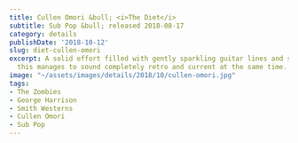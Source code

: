 ```yaml
---
title: Cullen Omori &bull; <i>The Diet</i>
subtitle: Sub Pop &bull; released 2018-08-17
category: details
publishDate: '2018-10-12'
slug: diet-cullen-omori
excerpt: A solid effort filled with gently sparkling guitar lines and subtle hooks,
  this manages to sound completely retro and current at the same time.
image: "~/assets/images/details/2018/10/cullen-omori.jpg"
tags:
- The Zombies
- George Harrison
- Smith Westerns
- Cullen Omori
- Sub Pop
---
```


